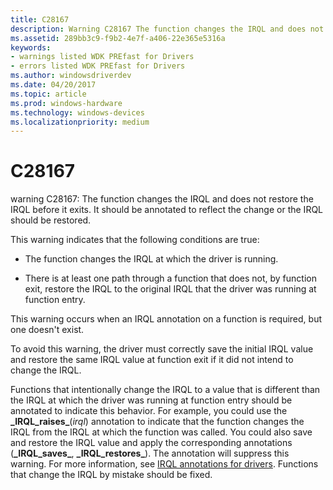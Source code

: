 ```yaml
---
title: C28167
description: Warning C28167 The function changes the IRQL and does not restore the IRQL before it exits. It should be annotated to reflect the change or the IRQL should be restored.
ms.assetid: 289bb3c9-f9b2-4e7f-a406-22e365e5316a
keywords:
- warnings listed WDK PREfast for Drivers
- errors listed WDK PREfast for Drivers
ms.author: windowsdriverdev
ms.date: 04/20/2017
ms.topic: article
ms.prod: windows-hardware
ms.technology: windows-devices
ms.localizationpriority: medium
---
```


# C28167


warning C28167: The function changes the IRQL and does not restore the IRQL before it exits. It should be annotated to reflect the change or the IRQL should be restored.

This warning indicates that the following conditions are true:

-   The function changes the IRQL at which the driver is running.

-   There is at least one path through a function that does not, by function exit, restore the IRQL to the original IRQL that the driver was running at function entry.

This warning occurs when an IRQL annotation on a function is required, but one doesn't exist.

To avoid this warning, the driver must correctly save the initial IRQL value and restore the same IRQL value at function exit if it did not intend to change the IRQL.

Functions that intentionally change the IRQL to a value that is different than the IRQL at which the driver was running at function entry should be annotated to indicate this behavior. For example, you could use the **\_IRQL\_raises\_**(*irql*) annotation to indicate that the function changes the IRQL from the IRQL at which the function was called. You could also save and restore the IRQL value and apply the corresponding annotations (**\_IRQL\_saves\_**, **\_IRQL\_restores\_**). The annotation will suppress this warning. For more information, see [IRQL annotations for drivers](irql-annotations-for-drivers.md). Functions that change the IRQL by mistake should be fixed.

 

 





